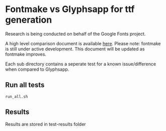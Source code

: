 # Fontmake vs Glyphsapp for ttf generation

Research is being conducted on behalf of the Google Fonts project. 

A high level comparison document is available [here](https://docs.google.com/document/d/1z-s5ai9fKabHtzIaWVdsHTXyJy175fvdhqsuKQh5JIY/edit). Please note: fontmake is still under active development. This document will be updated as fontmake improves.

Each sub directory contains a seperate test for a known issue/difference when compared to Glyphsapp.

## Run all tests
    run_all.sh

## Results
Results are stored in test-results folder
